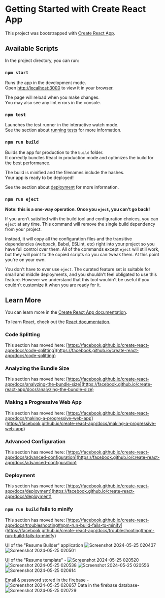 # Getting Started with Create React App

This project was bootstrapped with [Create React App](https://github.com/facebook/create-react-app).

## Available Scripts

In the project directory, you can run:

### `npm start`

Runs the app in the development mode.\
Open [http://localhost:3000](http://localhost:3000) to view it in your browser.

The page will reload when you make changes.\
You may also see any lint errors in the console.

### `npm test`

Launches the test runner in the interactive watch mode.\
See the section about [running tests](https://facebook.github.io/create-react-app/docs/running-tests) for more information.

### `npm run build`

Builds the app for production to the `build` folder.\
It correctly bundles React in production mode and optimizes the build for the best performance.

The build is minified and the filenames include the hashes.\
Your app is ready to be deployed!

See the section about [deployment](https://facebook.github.io/create-react-app/docs/deployment) for more information.

### `npm run eject`

**Note: this is a one-way operation. Once you `eject`, you can't go back!**

If you aren't satisfied with the build tool and configuration choices, you can `eject` at any time. This command will remove the single build dependency from your project.

Instead, it will copy all the configuration files and the transitive dependencies (webpack, Babel, ESLint, etc) right into your project so you have full control over them. All of the commands except `eject` will still work, but they will point to the copied scripts so you can tweak them. At this point you're on your own.

You don't have to ever use `eject`. The curated feature set is suitable for small and middle deployments, and you shouldn't feel obligated to use this feature. However we understand that this tool wouldn't be useful if you couldn't customize it when you are ready for it.

## Learn More

You can learn more in the [Create React App documentation](https://facebook.github.io/create-react-app/docs/getting-started).

To learn React, check out the [React documentation](https://reactjs.org/).

### Code Splitting

This section has moved here: [https://facebook.github.io/create-react-app/docs/code-splitting](https://facebook.github.io/create-react-app/docs/code-splitting)

### Analyzing the Bundle Size

This section has moved here: [https://facebook.github.io/create-react-app/docs/analyzing-the-bundle-size](https://facebook.github.io/create-react-app/docs/analyzing-the-bundle-size)

### Making a Progressive Web App

This section has moved here: [https://facebook.github.io/create-react-app/docs/making-a-progressive-web-app](https://facebook.github.io/create-react-app/docs/making-a-progressive-web-app)

### Advanced Configuration

This section has moved here: [https://facebook.github.io/create-react-app/docs/advanced-configuration](https://facebook.github.io/create-react-app/docs/advanced-configuration)

### Deployment

This section has moved here: [https://facebook.github.io/create-react-app/docs/deployment](https://facebook.github.io/create-react-app/docs/deployment)

### `npm run build` fails to minify

This section has moved here: [https://facebook.github.io/create-react-app/docs/troubleshooting#npm-run-build-fails-to-minify](https://facebook.github.io/create-react-app/docs/troubleshooting#npm-run-build-fails-to-minify)



UI of the "Resume Builder" application
![Screenshot 2024-05-25 020437](https://github.com/Deep5Varshney/resume/assets/137312194/09090288-b401-4437-bde9-237f23e52f4c)
![Screenshot 2024-05-25 020501](https://github.com/Deep5Varshney/resume/assets/137312194/cf420877-a911-4fa0-acea-61d2cc130a36)


UI of the "Resume template" -
![Screenshot 2024-05-25 020520](https://github.com/Deep5Varshney/resume/assets/137312194/3f68aed7-6517-4bb8-becc-08fdf424e146)
![Screenshot 2024-05-25 020538](https://github.com/Deep5Varshney/resume/assets/137312194/b0621290-8e57-4cea-aab7-f5121c16afde)
![Screenshot 2024-05-25 020556](https://github.com/Deep5Varshney/resume/assets/137312194/119801d1-bbdb-4f83-9ec7-2a66b1c35f0c)
![Screenshot 2024-05-25 020614](https://github.com/Deep5Varshney/resume/assets/137312194/23d76854-07ba-443c-bfe9-050cb7f26a40)

Email & password stored in the firebase -
![Screenshot 2024-05-25 020657](https://github.com/Deep5Varshney/resume/assets/137312194/6bbe7a25-08f0-4123-a8db-ad59f925d1c9)
Data in the firebase database-
![Screenshot 2024-05-25 020729](https://github.com/Deep5Varshney/resume/assets/137312194/28addc38-75a8-4933-85b6-a3039bed27f5)
